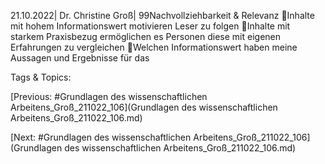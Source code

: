 21.10.2022| Dr. Christine Groß| 99Nachvollziehbarkeit & Relevanz
Inhalte mit hohem Informationswert motivieren Leser zu folgen
Inhalte mit starkem Praxisbezug ermöglichen es Personen diese mit 
eigenen Erfahrungen zu vergleichen
Welchen Informationswert haben meine Aussagen und Ergebnisse für das 

   Tags & Topics:
   

[Previous: #Grundlagen des wissenschaftlichen Arbeitens_Groß_211022_106](Grundlagen des wissenschaftlichen Arbeitens_Groß_211022_106.md)

[Next: #Grundlagen des wissenschaftlichen Arbeitens_Groß_211022_106](Grundlagen des wissenschaftlichen Arbeitens_Groß_211022_106.md)